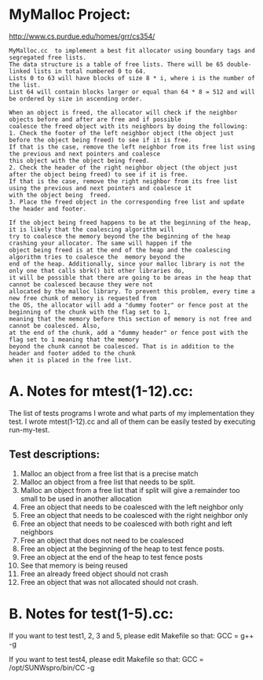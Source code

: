 MyMalloc Project:
=================

http://www.cs.purdue.edu/homes/grr/cs354/

```
MyMalloc.cc  to implement a best fit allocator using boundary tags and segregated free lists. 
The data structure is a table of free lists. There will be 65 double-linked lists in total numbered 0 to 64.
Lists 0 to 63 will have blocks of size 8 * i, where i is the number of the list.
List 64 will contain blocks larger or equal than 64 * 8 = 512 and will be ordered by size in ascending order. 
 
When an object is freed, the allocator will check if the neighbor objects before and after are free and if possible
coalesce the freed object with its neighbors by doing the following:
1. Check the footer of the left neighbor object (the object just before the object being freed) to see if it is free.
If that is the case, remove the left neighbor from its free list using the previous and next pointers and coalesce
this object with the object being freed.
2. Check the header of the right neighbor object (the object just after the object being freed) to see if it is free.
If that is the case, remove the right neighbor from its free list using the previous and next pointers and coalesce it
with the object being  freed.
3. Place the freed object in the corresponding free list and update the header and footer.

If the object being freed happens to be at the beginning of the heap, it is likely that the coalescing algorithm will
try to coalesce the memory beyond the the beginning of the heap crashing your allocator. The same will happen if the
object being freed is at the end of the heap and the coalescing algorithm tries to coalesce the  memory beyond the
end of the heap. Additionally, since your malloc library is not the only one that calls sbrk() bit other libraries do,
it will be possible that there are going to be areas in the heap that cannot be coalesced because they were not
allocated by the malloc library. To prevent this problem, every time a new free chunk of memory is requested from
the OS, the allocator will add a "dummy footer" or fence post at the beginning of the chunk with the flag set to 1,
meaning that the memory before this section of memory is not free and cannot be coalesced. Also,
at the end of the chunk, add a "dummy header" or fence post with the flag set to 1 meaning that the memory
beyond the chunk cannot be coalesced. That is in addition to the header and footer added to the chunk
when it is placed in the free list.
```

A. Notes for mtest(1-12).cc:
============================
The list of tests programs I wrote and what parts of my implementation they test.
I wrote mtest(1-12).cc and all of them can be easily tested by executing run-my-test.

Test descriptions:
------------------
1. Malloc an object from a free list that is a precise match
2. Malloc an object from a free list that needs to be split.
3. Malloc an object from a  free list that if split will give a remainder too small to be used in another allocation
4. Free an object that needs to be coalesced with the left neighbor only
5. Free an object that needs to be coalesced with the right neighbor only
6. Free an object that needs to be coalesced with both right and left neighbors
7. Free an object that does not need to be coalesced
8. Free an object at the beginning of  the heap to test fence posts.
9. Free an object at the end of the heap to test fence posts
10. See that memory is being reused
11. Free an already freed object should not crash
12. Free an object that was not allocated should not crash.

B. Notes for test(1-5).cc:
==========================
If you want to test test1, 2, 3 and 5, please edit Makefile so that:
GCC = g++ -g

If you want to test test4, please edit Makefile so that:
GCC = /opt/SUNWspro/bin/CC -g


